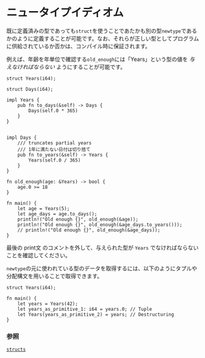 <!--
# New Type Idiom
-->
# ニュータイプイディオム

<!--
The `newtype` idiom gives compile time guarantees that the right type of value is supplied
to a program.
-->
既に定義済みの型であっても`struct`を使うことであたかも別の型`newtype`であるかのように定義することが可能です。なお、それらが正しい型としてプログラムに供給されているか否かは、コンパイル時に保証されます。

<!--
For example, an age verification function that checks age in years, *must* be given
a value of type `Years`.
-->
例えば、年齢を年単位で確認する`old_enough`には「Years」という型の値を *与えなければならない* ようにすることが可能です。

```rust, editable
struct Years(i64);

struct Days(i64);

impl Years {
    pub fn to_days(&self) -> Days {
        Days(self.0 * 365)
    }
}


impl Days {
    /// truncates partial years
    /// 1年に満たない日付は切り捨て
    pub fn to_years(&self) -> Years {
        Years(self.0 / 365)
    }
}

fn old_enough(age: &Years) -> bool {
    age.0 >= 18
}

fn main() {
    let age = Years(5);
    let age_days = age.to_days();
    println!("Old enough {}", old_enough(&age));
    println!("Old enough {}", old_enough(&age_days.to_years()));
    // println!("Old enough {}", old_enough(&age_days));
}
```

<!--
Uncomment the last print statement to observe that the type supplied must be `Years`.
-->
最後の print文 のコメントを外して、与えられた型が `Years` でなければならないことを確認してください。

<!--
To obtain the `newtype`'s value as the base type, you may use the tuple or destructuring syntax like so:
-->
`newtype`の元に使われている型のデータを取得するには、以下のようにタプルや分配構文を用いることで取得できます。

```rust, editable
struct Years(i64);

fn main() {
    let years = Years(42);
    let years_as_primitive_1: i64 = years.0; // Tuple
    let Years(years_as_primitive_2) = years; // Destructuring
}
```

<!--
### See also:
-->
### 参照

[`structs`][struct]

[struct]: ../custom_types/structs.md

